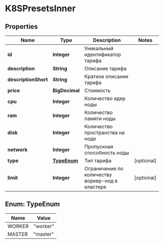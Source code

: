 

# K8SPresetsInner


## Properties

| Name | Type | Description | Notes |
|------------ | ------------- | ------------- | -------------|
|**id** | **Integer** | Уникальный идентификатор тарифа |  |
|**description** | **String** | Описание тарифа |  |
|**descriptionShort** | **String** | Краткое описание тарифа |  |
|**price** | **BigDecimal** | Стоимость |  |
|**cpu** | **Integer** | Количество ядер ноды |  |
|**ram** | **Integer** | Количество памяти ноды |  |
|**disk** | **Integer** | Количество пространства на ноде |  |
|**network** | **Integer** | Пропускная способность ноды |  |
|**type** | [**TypeEnum**](#TypeEnum) | Тип тарифа |  [optional] |
|**limit** | **Integer** | Ограничение по количеству воркер-нод в кластере |  [optional] |



## Enum: TypeEnum

| Name | Value |
|---- | -----|
| WORKER | &quot;worker&quot; |
| MASTER | &quot;master&quot; |



